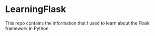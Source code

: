 # LearningFlask
This repo contains the information that I used to learn about the Flask framework in Python
